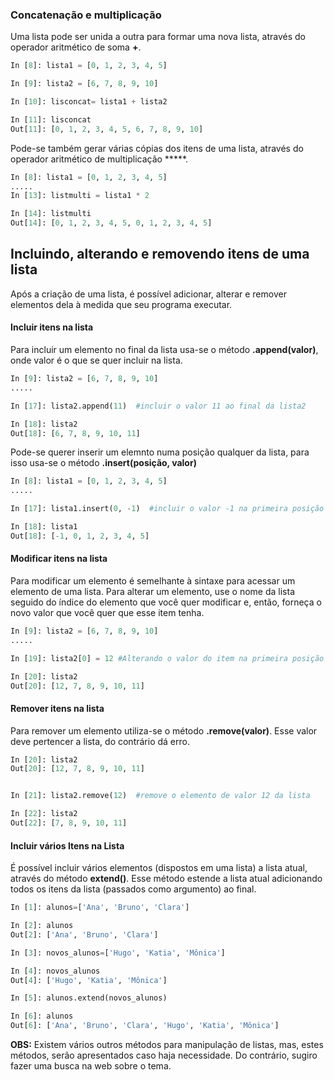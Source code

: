 ### Concatenação e multiplicação

Uma lista pode ser unida a outra para formar uma nova lista, através do operador aritmético de soma **+**.

``` python
In [8]: lista1 = [0, 1, 2, 3, 4, 5]

In [9]: lista2 = [6, 7, 8, 9, 10]

In [10]: lisconcat= lista1 + lista2

In [11]: lisconcat
Out[11]: [0, 1, 2, 3, 4, 5, 6, 7, 8, 9, 10]
```

Pode-se também gerar várias cópias dos itens de uma lista, através do operador aritmético de multiplicação *****.  

``` python
In [8]: lista1 = [0, 1, 2, 3, 4, 5]
.....
In [13]: listmulti = lista1 * 2

In [14]: listmulti
Out[14]: [0, 1, 2, 3, 4, 5, 0, 1, 2, 3, 4, 5]
```

## Incluindo, alterando e removendo itens de uma lista

Após a criação de uma lista, é possível adicionar, alterar e remover elementos dela à medida que seu programa executar. 

#### Incluir itens na lista

Para incluir um elemento no final da lista usa-se o método **.append(valor)**, onde valor é o que se quer incluir na lista.
```python
In [9]: lista2 = [6, 7, 8, 9, 10]
.....

In [17]: lista2.append(11)  #incluir o valor 11 ao final da lista2

In [18]: lista2
Out[18]: [6, 7, 8, 9, 10, 11]
```
Pode-se querer inserir um elemnto numa posição qualquer da lista, para isso usa-se o método **.insert(posição, valor)**
```python
In [8]: lista1 = [0, 1, 2, 3, 4, 5]
.....

In [17]: lista1.insert(0, -1)  #incluir o valor -1 na primeira posição da lista1

In [18]: lista1
Out[18]: [-1, 0, 1, 2, 3, 4, 5]
```


#### Modificar itens na lista

Para modificar um elemento é semelhante à sintaxe para acessar um elemento de uma lista. Para alterar um elemento, use o nome da lista seguido do índice do elemento que você quer modificar e, então, forneça o novo valor que você quer que esse item tenha.
```python
In [9]: lista2 = [6, 7, 8, 9, 10]
.....

In [19]: lista2[0] = 12 #Alterando o valor do item na primeira posição de 6 para 12

In [20]: lista2
Out[20]: [12, 7, 8, 9, 10, 11]
```
#### Remover itens na lista

Para remover um elemento utiliza-se o método **.remove(valor)**. Esse valor deve pertencer a lista, do contrário dá erro.
```python
In [20]: lista2
Out[20]: [12, 7, 8, 9, 10, 11]


In [21]: lista2.remove(12)  #remove o elemento de valor 12 da lista

In [22]: lista2
Out[22]: [7, 8, 9, 10, 11]
```
#### Incluir vários Itens na Lista

É possível incluir vários elementos (dispostos em uma lista) a lista atual, através do método **extend()**. Esse método estende a lista atual adicionando todos os itens da lista (passados como argumento) ao final. 
``` python
In [1]: alunos=['Ana', 'Bruno', 'Clara']

In [2]: alunos
Out[2]: ['Ana', 'Bruno', 'Clara']

In [3]: novos_alunos=['Hugo', 'Katia', 'Mônica']

In [4]: novos_alunos
Out[4]: ['Hugo', 'Katia', 'Mônica']

In [5]: alunos.extend(novos_alunos)

In [6]: alunos
Out[6]: ['Ana', 'Bruno', 'Clara', 'Hugo', 'Katia', 'Mônica']
```

**OBS:** Existem vários outros métodos para manipulação de listas, mas, estes métodos, serão apresentados caso haja necessidade. Do contrário, sugiro fazer uma busca na web sobre o tema.

